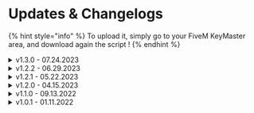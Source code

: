 # Updates & Changelogs

{% hint style="info" %}
To upload it, simply go to your FiveM KeyMaster area, and download again the script !
{% endhint %}

<details>

<summary>v1.3.0 - 07.24.2023</summary>

NEW > Addition of the possibility to change the aim animation (with command)

</details>

<details>

<summary>v1.2.2 - 06.29.2023</summary>

NEW > Creation of a command to change the default holster animation\
INFO > Increased holster animation responsiveness\
FIX    > Resolved a new glitch possibility with weapon removal

</details>

<details>

<summary>v1.2.1 - 05.22.2023</summary>

* FIX > Compatibility issues with the vMenu disequip function

</details>

<details>

<summary>v1.2.0 - 04.15.2023</summary>

* NEW > You can now use customs notifications (customizable in a specific file "notifications.lua")
* NEW > New ways to pick up your pistol from multiple positions.
* FIX > Optimizations (now approximately 0.04 ms)

</details>

<details>

<summary>v1.1.0 - 09.13.2022</summary>

* NEW > You can now change the localisation of notifications (in the bottom left corner, in the chat or simply desactivate it)
* FIX > The config file is now uncrypted by Escrow

</details>

<details>

<summary>v1.0.1 - 01.11.2022</summary>

* FIX > In some cases, it was possible to pick up any weapon at any time as long as one was carrying one on his chest or on his back.

</details>
